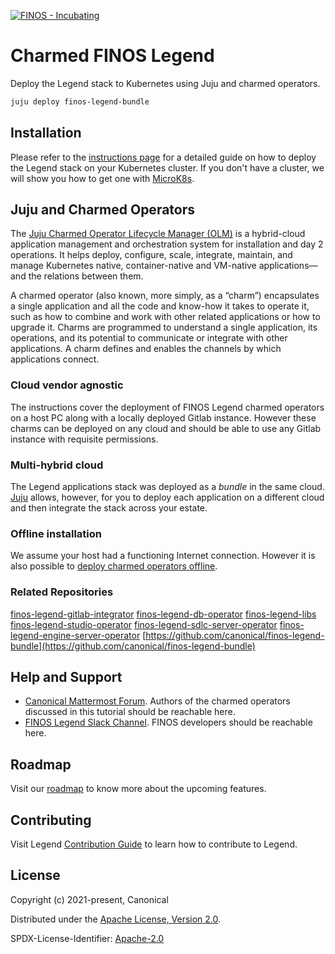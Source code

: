 [![FINOS - Incubating](https://cdn.jsdelivr.net/gh/finos/contrib-toolbox@master/images/badge-incubating.svg)](https://finosfoundation.atlassian.net/wiki/display/FINOS/Incubating)

# Charmed FINOS Legend

Deploy the Legend stack to Kubernetes using Juju and charmed operators.

``` bash
juju deploy finos-legend-bundle
```

## Installation

Please refer to the [instructions page](legend-integration-juju/blob/main/INSTRUCTIONS.md) for a detailed guide on how to deploy the Legend stack on your Kubernetes cluster. If you don't have a cluster, we will show you how to get one with [MicroK8s](https://microk8s.io/). 

## Juju and Charmed Operators

The [Juju Charmed Operator Lifecycle Manager (OLM)](https://juju.is/docs/olm) is a hybrid-cloud application management and orchestration system for installation and day 2 operations. It helps deploy, configure, scale, integrate, maintain, and manage Kubernetes native, container-native and VM-native applications—and the relations between them.

A charmed operator (also known, more simply, as a “charm”) encapsulates a single application and all the code and know-how it takes to operate it, such as how to combine and work with other related applications or how to upgrade it. Charms are programmed to understand a single application, its operations, and its potential to communicate or integrate with other applications. A charm defines and enables the channels by which applications connect.

### Cloud vendor agnostic
The instructions cover the deployment of FINOS Legend charmed operators on a host PC along with a locally deployed Gitlab instance. However these charms can be deployed on any cloud and should be able to use any Gitlab instance with requisite permissions.

### Multi-hybrid cloud
The Legend applications stack was deployed as a *bundle* in the same cloud. [Juju](https://juju.is/) allows, however, for you to deploy each application on a different cloud and then integrate the stack across your estate.

### Offline installation
We assume your host had a functioning Internet connection. However it is also possible to [deploy charmed operators offline](https://juju.is/docs/olm/working-offline).

### Related Repositories
[finos-legend-gitlab-integrator](https://github.com/canonical/finos-legend-gitlab-integrator)
[finos-legend-db-operator](https://github.com/canonical/finos-legend-db-operator)
[finos-legend-libs](https://github.com/canonical/finos-legend-libs)
[finos-legend-studio-operator](https://github.com/canonical/finos-legend-studio-operator)
[finos-legend-sdlc-server-operator](https://github.com/canonical/finos-legend-sdlc-server-operator)
[finos-legend-engine-server-operator](https://github.com/canonical/finos-legend-engine-server-operator)
[https://github.com/canonical/finos-legend-bundle](https://github.com/canonical/finos-legend-bundle)

## Help and Support
- [Canonical Mattermost Forum](https://chat.charmhub.io/charmhub/channels/charmed-legend). Authors of the charmed operators discussed in this tutorial should be reachable here.
- [FINOS Legend Slack Channel](finos-lf.slack.com). FINOS developers should be reachable here.

## Roadmap

Visit our [roadmap](https://github.com/finos/legend#roadmap) to know more about the upcoming features.

## Contributing

Visit Legend [Contribution Guide](https://github.com/finos/legend/blob/master/CONTRIBUTING.md) to learn how to contribute to Legend.

## License

Copyright (c) 2021-present, Canonical

Distributed under the [Apache License, Version 2.0](http://www.apache.org/licenses/LICENSE-2.0).

SPDX-License-Identifier: [Apache-2.0](https://spdx.org/licenses/Apache-2.0)


